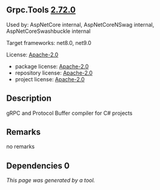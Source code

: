 Grpc.Tools [2.72.0](https://www.nuget.org/packages/Grpc.Tools/2.72.0)
--------------------

Used by: AspNetCore internal, AspNetCoreNSwag internal, AspNetCoreSwashbuckle internal

Target frameworks: net8.0, net9.0

License: [Apache-2.0](../../../../licenses/apache-2.0) 

- package license: [Apache-2.0](https://licenses.nuget.org/Apache-2.0) 
- repository license: [Apache-2.0](https://github.com/grpc/grpc.git) 
- project license: [Apache-2.0](https://github.com/grpc/grpc) 

Description
-----------
gRPC and Protocol Buffer compiler for C# projects

Remarks
-----------
no remarks


Dependencies 0
-----------


*This page was generated by a tool.*